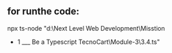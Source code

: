   for runthe code: 
  ----------------
   npx ts-node "d:\Next Level Web Development\Misstion 
- 1 ___ Be a Typescript TecnoCart\Module-3\3.4.ts"
